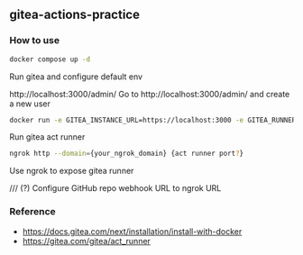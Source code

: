 ## gitea-actions-practice

### How to use
```sh
docker compose up -d
```
Run gitea and configure default env

http://localhost:3000/admin/
Go to http://localhost:3000/admin/ and create a new user

```sh
docker run -e GITEA_INSTANCE_URL=https://localhost:3000 -e GITEA_RUNNER_REGISTRATION_TOKEN=<your_token> -v /var/run/docker.sock:/var/run/docker.sock --name gitea_runner1 gitea/act_runner:nightly
```
Run gitea act runner

```sh
ngrok http --domain={your_ngrok_domain} {act runner port?}
```
Use ngrok to expose gitea runner

///
(?) Configure GitHub repo webhook URL to ngrok URL

### Reference
- https://docs.gitea.com/next/installation/install-with-docker
- https://gitea.com/gitea/act_runner
